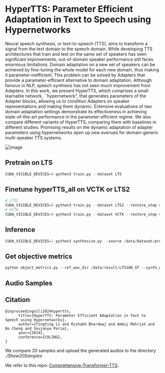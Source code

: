 # HyperTTS: Parameter Efficient Adaptation in Text to Speech using Hypernetworks

Neural speech synthesis, or text-to-speech (TTS), aims to transform a signal from the text domain to the speech domain. While developing TTS architectures that train and test on the same set of speakers has seen significant improvements, out-of-domain speaker performance still faces enormous limitations. Domain adaptation on a new set of speakers can be achieved by fine-tuning the whole model for each new domain, thus making it parameter-inefficient. This problem can be solved by Adapters that provide a parameter-efficient alternative to domain adaptation. Although famous in NLP, speech synthesis has not seen much improvement from Adapters. In this work, we present HyperTTS, which comprises a small learnable network, ``hypernetwork", that generates parameters of the Adapter blocks, allowing us to condition Adapters on speaker representations and making them dynamic. Extensive evaluations of two domain adaptation settings demonstrate its effectiveness in achieving state-of-the-art performance in the parameter-efficient regime. We also compare different variants of HyperTTS, comparing them with baselines in different studies. Promising results on the dynamic adaptation of adapter parameters using hypernetworks open up new avenues for domain-generic multi-speaker TTS systems.

![image](https://github.com/declare-lab/HyperTTS/assets/35062414/6f0ee37b-6f11-4397-a3c9-36bcf3a8042b)



## Pretrain on LTS
```python
CUDA_VISIBLE_DEVICES=0 python3 train.py --dataset LTS
```
## Finetune hyperTTS_all on VCTK or LTS2

```python
# LTS2
CUDA_VISIBLE_DEVICES=0 python3 train.py --dataset LTS2 --restore_step 600000
# VCTK
CUDA_VISIBLE_DEVICES=0 python3 train.py --dataset VCTK --restore_step 600000
```
## Inference 

```python
CUDA_VISIBLE_DEVICES=2 python3 synthesize.py --source /data/Dataset/preprocessed_data/VCTK_16k/val_unsup.txt --restore_step 900000 --mode batch --dataset VCTK
```

## Get objective metrics

```python
python object_metrics.py --ref_wav_dir /data/result/LTS100_GT --synth_wav_dir /data/result/LTS100_syn/
```

## Audio Samples

## Citation

```
@inproceedings{li2024hypertts,
      title={HyperTTS: Parameter Efficient Adaptation in Text to Speech using Hypernetworks}, 
      author={Yingting Li and Rishabh Bhardwaj and Ambuj Mehrish and Bo Cheng and Soujanya Poria},
      year={2024},
      conference={COLING},
}
```

We compare 20 samples and upload the generated audios to the directory _./Show20Samples_

We refer to this repo:  [Comprehensive-Transformer-TTS](https://github.com/keonlee9420/Comprehensive-Transformer-TTS.git).


